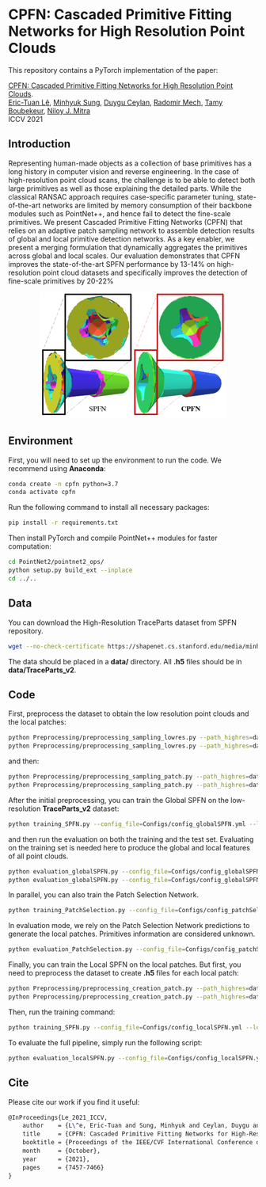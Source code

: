 # CPFN: Cascaded Primitive Fitting Networks for High Resolution Point Clouds

This repository contains a PyTorch implementation of the paper:

[CPFN: Cascaded Primitive Fitting Networks for High Resolution Point Clouds](https://arxiv.org/abs/2109.00113). 
<br>
[Eric-Tuan Lê](http://erictuanle.com), 
[Minhyuk Sung](https://mhsung.github.io),
[Duygu Ceylan](http://www.duygu-ceylan.com),
[Radomir Mech](https://research.adobe.com/person/radomir-mech/),
[Tamy Boubekeur](https://perso.telecom-paristech.fr/boubek/),
[Niloy J. Mitra](http://www0.cs.ucl.ac.uk/staff/n.mitra/)
<br>
ICCV 2021


## Introduction

Representing human-made objects as a collection of base primitives has a long history in computer vision and reverse engineering. In the case of high-resolution point cloud scans, the challenge is to be able to detect both large primitives as well as those explaining the detailed parts. While the classical RANSAC approach requires case-specific parameter tuning, state-of-the-art networks are limited by memory consumption of their backbone modules such as PointNet++, and hence fail to detect the fine-scale primitives. We present Cascaded Primitive Fitting Networks (CPFN) that relies on an adaptive patch sampling network to assemble detection results of global and local primitive detection networks. As a key enabler, we present a merging formulation that dynamically aggregates the primitives across global and local scales. Our evaluation demonstrates that CPFN improves the state-of-the-art SPFN performance by 13-14% on high-resolution point cloud datasets and specifically improves the detection of fine-scale primitives by 20-22%

<p align="center">
    <img src="Figures/teaser.png" height=256/>
</p>

## Environment
First, you will need to set up the environment to run the code. We recommend using **Anaconda**:
```bash
conda create -n cpfn python=3.7
conda activate cpfn
```
Run the following command to install all necessary packages:
```bash
pip install -r requirements.txt
```
Then install PyTorch and compile PointNet++ modules for faster computation:
```bash
cd PointNet2/pointnet2_ops/
python setup.py build_ext --inplace
cd ../..
```
## Data
You can download the High-Resolution TraceParts dataset from SPFN repository.
```bash
wget --no-check-certificate https://shapenet.cs.stanford.edu/media/minhyuk/spfn/data/spfn_traceparts_high_res.tar
```
The data should be placed in a **data/** directory. All **.h5** files should be in **data/TraceParts_v2**.

## Code
First, preprocess the dataset to obtain the low resolution point clouds and the local patches:
```bash
python Preprocessing/preprocessing_sampling_lowres.py --path_highres=data/TraceParts_v2/ --path_lowres=data/TraceParts_v2_lowres/ --path_split_file=Dataset/train_models.csv --nb_query_points=8192 --ratio_cpu_touse=0.70
python Preprocessing/preprocessing_sampling_lowres.py --path_highres=data/TraceParts_v2/ --path_lowres=data/TraceParts_v2_lowres/ --path_split_file=Dataset/test_models.csv --nb_query_points=8192 --ratio_cpu_touse=0.70
```
and then:
```bash
python Preprocessing/preprocessing_sampling_patch.py --path_highres=data/TraceParts_v2/ --path_lowres=data/TraceParts_v2_lowres/ --path_patches=data/TraceParts_v2_patches/ --path_split_file=Dataset/train_models.csv --scale=0.05 --max_number_patches=32 --num_points_patch=8192 --ratio_cpu_touse=0.70
python Preprocessing/preprocessing_sampling_patch.py --path_highres=data/TraceParts_v2/ --path_lowres=data/TraceParts_v2_lowres/ --path_patches=data/TraceParts_v2_patches/ --path_split_file=Dataset/test_models.csv --scale=0.05 --max_number_patches=32 --num_points_patch=8192 --ratio_cpu_touse=0.70
```

After the initial preprocessing, you can train the Global SPFN on the low-resolution **TraceParts_v2** dataset:
```bash
python training_SPFN.py --config_file=Configs/config_globalSPFN.yml --lowres_dataset=data/TraceParts_v2_lowres --network=GlobalSPFN
```
and then run the evaluation on both the training and the test set. Evaluating on the training set is needed here to produce the global and local features of all point clouds.
```bash
python evaluation_globalSPFN.py --config_file=Configs/config_globalSPFN.yml --lowres_dataset=data/TraceParts_v2_lowres/ --highres_dataset=data/TraceParts_v2/ --output_folder=data/TraceParts_v2_globalspfn/ --evaluation_set=train --path_patches=data/TraceParts_v2_patches/ --scale=0.05
python evaluation_globalSPFN.py --config_file=Configs/config_globalSPFN.yml --lowres_dataset=data/TraceParts_v2_lowres/ --highres_dataset=data/TraceParts_v2/ --output_folder=data/TraceParts_v2_globalspfn/ --evaluation_set=test --path_patches=data/TraceParts_v2_patches/ --scale=0.05
```

In parallel, you can also train the Patch Selection Network.
```bash
python training_PatchSelection.py --config_file=Configs/config_patchSelec.yml --lowres_dataset=data/TraceParts_v2_lowres/ --highres_dataset=data/TraceParts_v2/ --scale=0.05
```
In evaluation mode, we rely on the Patch Selection Network predictions to generate the local patches. Primitives information are considered unknown.
```bash
python evaluation_PatchSelection.py --config_file=Configs/config_patchSelec.yml --lowres_dataset=data/TraceParts_v2_lowres/ --highres_dataset=data/TraceParts_v2/ --heatmap_folder=data/TraceParts_v2_heatmaps/ --scale=0.05
```

Finally, you can train the Local SPFN on the local patches. But first, you need to preprocess the dataset to create **.h5** files for each local patch:
```bash
python Preprocessing/preprocessing_creation_patch.py --path_highres=data/TraceParts_v2/ --path_lowres=data/TraceParts_v2_lowres/ --path_features=data/TraceParts_v2_globalspfn/ --path_patches=data/TraceParts_v2_patches/ --path_split_file=Dataset/train_models.csv --scale=0.05 --max_number_patches=32 --num_points_patch=8192 --ratio_cpu_touse=0.70
python Preprocessing/preprocessing_creation_patch.py --path_highres=data/TraceParts_v2/ --path_lowres=data/TraceParts_v2_lowres/ --path_features=data/TraceParts_v2_globalspfn/ --path_patches=data/TraceParts_v2_patches/ --path_split_file=Dataset/test_models.csv --scale=0.05 --max_number_patches=32 --num_points_patch=8192 --ratio_cpu_touse=0.70
```
Then, run the training command:
```bash
python training_SPFN.py --config_file=Configs/config_localSPFN.yml --lowres_dataset=data/TraceParts_v2_lowres/ --network=LocalSPFN --path_patches=data/TraceParts_v2_patches/ --scale=0.05
```

To evaluate the full pipeline, simply run the following script:
```bash
python evaluation_localSPFN.py --config_file=Configs/config_localSPFN.yml --lowres_dataset=data/TraceParts_v2_lowres/ --highres_dataset=data/TraceParts_v2/ --dir_spfn=data/TraceParts_v2_globalspfn/ --dir_indices=data/TraceParts_v2_heatmaps/ --output_folder=data/TraceParts_v2_localspfn/ --scale=0.05
```

## Cite
Please cite our work if you find it useful:
```latex
@InProceedings{Le_2021_ICCV,
    author    = {L\^e, Eric-Tuan and Sung, Minhyuk and Ceylan, Duygu and Mech, Radomir and Boubekeur, Tamy and Mitra, Niloy J.},
    title     = {CPFN: Cascaded Primitive Fitting Networks for High-Resolution Point Clouds},
    booktitle = {Proceedings of the IEEE/CVF International Conference on Computer Vision (ICCV)},
    month     = {October},
    year      = {2021},
    pages     = {7457-7466}
}
```

